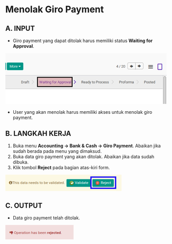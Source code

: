 # Menolak Giro Payment

## A. INPUT

* Giro payment yang dapat ditolak harus memiliki status **Waiting for Approval**.

![](../../img/giro-payment/status-waiting-for-approval.png)

* User yang akan menolak harus memiliki akses untuk menolak giro payment.

## B. LANGKAH KERJA

1. Buka menu **Accounting -> Bank & Cash -> Giro Payment**. Abaikan jika sudah berada pada menu yang dimaksud.
2. Buka data giro payment yang akan ditolak. Abaikan jika data sudah dibuka.
3. Klik tombol **Reject** pada bagian atas-kiri form.

![](../../img/giro-payment/tombol-reject.png)

## C. OUTPUT

* Data giro payment telah ditolak.

![](../../img/giro-payment/output-ditolak.png)
